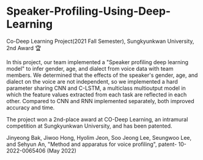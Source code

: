 # Speaker-Profiling-Using-Deep-Learning
Co-Deep Learning Project(2021 Fall Semester), Sungkyunkwan University, 2nd Award 🏆

In this project, our team implemented a "Speaker profiling deep learning model" to infer gender, age, and dialect from voice data with team members. We determined that the effects of the speaker's gender, age, and dialect on the voice are not independent, so we implemented a hard parameter sharing CNN and C-LSTM, a multiclass multioutput model in which the feature values extracted from each task are reflected in each other. Compared to CNN and RNN implemented separately, both improved accuracy and time.

The project won a 2nd-place award at CO-Deep Learning, an intramural competition at Sungkyunkwan University, and has been patented.

Jinyeong Bak, Jiwoo Hong, Hyolim Jeon, Soo Jeong Lee, Seungwoo Lee, and Sehyun An, "Method and apparatus for voice profiling", patent- 10-2022-0065406 (May 2022)
